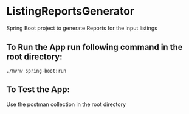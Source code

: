 # ListingReportsGenerator
Spring Boot project to generate Reports for the input listings

## To Run the App run following command in the root directory:
`./mvnw spring-boot:run`

## To Test the App:
Use the postman collection in the root directory